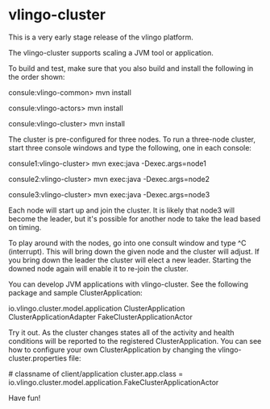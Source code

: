# vlingo-cluster
This is a very early stage release of the vlingo platform.

The vlingo-cluster supports scaling a JVM tool or application.

To build and test, make sure that you also build and install the
following in the order shown:

consule:vlingo-common> mvn install

consule:vlingo-actors> mvn install

consule:vlingo-cluster> mvn install

The cluster is pre-configured for three nodes. To run a three-node cluster,
start three console windows and type the following, one in each console:

consule1:vlingo-cluster> mvn exec:java -Dexec.args=node1

consule2:vlingo-cluster> mvn exec:java -Dexec.args=node2

consule3:vlingo-cluster> mvn exec:java -Dexec.args=node3

Each node will start up and join the cluster. It is likely that
node3 will become the leader, but it's possible for another node
to take the lead based on timing.

To play around with the nodes, go into one consult window and
type ^C (interrupt). This will bring down the given node and
the cluster will adjust. If you bring down the leader the cluster
will elect a new leader. Starting the downed node again will
enable it to re-join the cluster.

You can develop JVM applications with vlingo-cluster. See the following
package and sample ClusterApplication:

  io.vlingo.cluster.model.application
    ClusterApplication
    ClusterApplicationAdapter
    FakeClusterApplicationActor

Try it out. As the cluster changes states all of the activity and
health conditions will be reported to the registered ClusterApplication.
You can see how to configure your own ClusterApplication by changing
the vlingo-cluster.properties file:

  \# classname of client/application
  cluster.app.class = io.vlingo.cluster.model.application.FakeClusterApplicationActor

Have fun!

